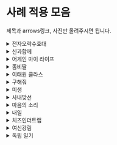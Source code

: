 # 사례 적용 모음
제목과 arrows링크, 사진만 올려주시면 됩니다. 
<details>
<summary>전자오락수호대</summary>
<div markdown="1">       

[전자오락수호대.txt](https://github.com/chunsejin/web-media-mix/files/8488472/default.txt)

https://arrows.app/#/googledrive/ids=1jW8ZVTFIbMY1H4PB9zf7XCAffeuY0ZwG

  
![전자오락수호대(웹툰_게임_굿즈)](https://user-images.githubusercontent.com/83636246/163371733-bdb2e77a-b06b-4b7f-a3ed-88a151b9fa1a.png)

</div>
</details>

<details>
<summary>신과함께</summary>
<div markdown="1">       

[신과함께.txt](https://github.com/chunsejin/web-media-mix/blob/Minimin_branch/arrows/sin.txt)

https://drive.google.com/file/d/1HjyXxeW_LYCCL5CBZp4auWtwr8YFJ8Ee/view?usp=sharing

![Webtoon_Movie(신과함께)](https://user-images.githubusercontent.com/100695795/163532696-8f849479-bafe-4a05-9498-cc251a751abe.png)

</div>
</details>

<details>
<summary>어게인 마이 라이프</summary>
<div markdown="1">       
https://drive.google.com/file/d/1hJyuVDndeFn6dStbTt7yZsVBbwsPhfZr/view?usp=sharing

![어게인 마이 라이프](https://user-images.githubusercontent.com/101037541/169456319-6008225e-ae65-46a6-9433-1a4823801a25.png)

</div>
</details>

<details>
<summary>좀비딸</summary>
<div markdown="1">       
https://drive.google.com/file/d/1cZpwi8PCL_hDUHuPLUnG3fGKY80GjP2Z/view?usp=sharing

![좀비딸](https://user-images.githubusercontent.com/101037541/169456512-118fed9f-060a-47d1-95c7-8acb211e60bf.png)

</div>
</details>

<details>
<summary>이태원 클라스</summary>
<div markdown="1">       
https://drive.google.com/file/d/1digGNSK0Z7CGd-qRGWAva6PH639zsw3i/view?usp=sharing

![이태원클라쓰 (웹툰_-_드라마)](https://user-images.githubusercontent.com/101037541/169456784-d818ab58-9c88-4ddd-b441-fbf2604f4752.png)

</div>
</details>

<details>
<summary>구해줘</summary>
<div markdown="1">       
https://drive.google.com/file/d/1QSsnHrqc-orWVtn5Jq-NHsppVRZEfBCv/view?usp=sharing

![구해줘_arrows](https://user-images.githubusercontent.com/101037541/169456908-84671363-2953-4f46-b87f-d7b95c263a1b.png)
  
</div>
</details>

<details>
<summary>미생</summary>
<div markdown="1">       
https://drive.google.com/file/d/1cwuMniCuJ3HiXl_9KneUDV-iQK5qbclG/view?usp=sharing

![미생](https://user-images.githubusercontent.com/101037541/169456987-a51a7ff9-a75a-4af0-8b42-73f19bc405fc.png)

</div>
</details>

<details>
<summary>사내맞선</summary>
<div markdown="1">       
https://drive.google.com/file/d/1Gtq8sHrTZu2_pV0tzxJ2jb-mk9GTE4GG/view?usp=sharing

![사내맞선](https://user-images.githubusercontent.com/101037541/169457038-7fb22ef6-5ead-4faf-9c6e-62352cee992a.png)

</div>
</details>

<details>
<summary>마음의 소리</summary>
<div markdown="1">       
https://drive.google.com/file/d/1-1Nwn-bOFsFu3MT7uvi1siyWYZoe7hO6/view?usp=sharing

![마음의 소리_arrows](https://user-images.githubusercontent.com/101037541/169457110-a1e86bd2-9195-4463-872f-dc77f8d66a5c.png)

</div>
</details>

<details>
<summary>내일</summary>
<div markdown="1">       
https://drive.google.com/file/d/1KCZuhMGhJsdT2D2n8gTFKC6WDU1y3eui/view?usp=sharing

![내일](https://user-images.githubusercontent.com/101037541/169457164-e4db6f98-183d-48aa-bda8-4cc1bf4f02ce.png)

</div>
</details>

<details>
<summary>치즈인더트랩</summary>
<div markdown="1">       
https://drive.google.com/file/d/1o7CM0TZMEfl6ex0TWEHH0spI36IiqN5C/view?usp=sharing

![치즈인더트랩](https://user-images.githubusercontent.com/101037541/169457225-30b53d91-da14-4f5c-8be1-04c2ed885099.png)

</div>
</details>

<details>
<summary>여신강림</summary>
<div markdown="1">     
https://drive.google.com/file/d/1xLpipjE8ir7t2ojtZZMWr-jHgufKNaGn/view?usp=sharing
  
![여신강림](https://user-images.githubusercontent.com/101037541/169638875-2a79d99c-b8e1-4608-a4a3-28992563fe96.png)

</div>
</details>

<details>
<summary>독립 일기</summary>
<div markdown="1">
https://drive.google.com/file/d/1d_xdrh8vep3lMvruQvoYkRDuJXQ2nEX7/view?usp=sharing
 
![독립일기 arrow](https://user-images.githubusercontent.com/100740570/169640293-72db18c3-9660-4e1d-9d4b-817e9195b4e3.png)
  
</div>
</details>

